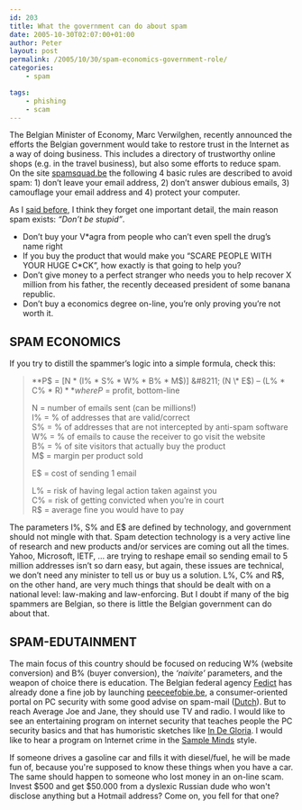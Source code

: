 ```yaml
---
id: 203
title: What the government can do about spam
date: 2005-10-30T02:07:00+01:00
author: Peter
layout: post
permalink: /2005/10/30/spam-economics-government-role/
categories:
    - spam

tags:
    - phishing
    - scam
---
```

The Belgian Minister of Economy, Marc Verwilghen, recently announced the efforts the Belgian government would take to restore trust in the Internet as a way of doing business. This includes a directory of trustworthy online shops (e.g. in the travel business), but also some efforts to reduce spam. On the site [spamsquad.be](http://www.spamsquad.be/) the following 4 basic rules are described to avoid spam: 1) don&#8217;t leave your email address, 2) don&#8217;t answer dubious emails, 3) camouflage your email address and 4) protect your computer. 

As I [said before](http://blog.forret.com/blog/2004/12/10-free-tools-to-make-your-pc-safer.html), I think they forget one important detail, the main reason spam exists: _&#8220;Don&#8217;t be stupid&#8221;_. 

* Don&#8217;t buy your V*agra from people who can&#8217;t even spell the drug&#8217;s name right
* If you buy the product that would make you &#8220;SCARE PEOPLE WITH YOUR HUGE C*CK&#8221;, how exactly is that going to help you? 
* Don&#8217;t give money to a perfect stranger who needs you to help recover X million from his father, the recently deceased president of some banana republic. 
* Don&#8217;t buy a economics degree on-line, you&#8217;re only proving you&#8217;re not worth it. 


## SPAM ECONOMICS

If you try to distill the spammer&#8217;s logic into a simple formula, check this:
                
> **P$ = [N \* (I% \* S% \* W% \* B% \* M$)] &#8211; (N \* E$) &#8211; (L% \* C% \* R$)**  
> where  
> P$ = profit, bottom-line
> 
> N = number of emails sent (can be millions!)  
> I% = % of addresses that are valid/correct  
> S% = % of addresses that are not intercepted by anti-spam software  
> W% = % of emails to cause the receiver to go visit the website  
> B% = % of site visitors that actually buy the product  
> M$ = margin per product sold
> 
> E$ = cost of sending 1 email
> 
> L% = risk of having legal action taken against you  
> C% = risk of getting convicted when you&#8217;re in court  
> R$ = average fine you would have to pay
                
The parameters I%, S% and E$ are defined by technology, and government should not mingle with that. Spam detection technology is a very active line of research and new products and/or services are coming out all the times. Yahoo, Microsoft, IETF, &#8230; are trying to reshape email so sending email to 5 million addresses isn&#8217;t so darn easy, but again, these issues are technical, we don&#8217;t need any minister to tell us or buy us a solution. L%, C% and R$, on the other hand, are very much things that should be dealt with on a national level: law-making and law-enforcing. But I doubt if many of the big spammers are Belgian, so there is little the Belgian government can do about that. 
                
## SPAM-EDUTAINMENT
                
The main focus of this country should be focused on reducing W% (website conversion) and B% (buyer conversion), the _&#8216;naivite&#8217;_ parameters, and the weapon of choice there is education. The Belgian federal agency [Fedict](http://www.fedict.be) has already done a fine job by launching [peeceefobie.be](http://www.peeceefobie.be), a consumer-oriented portal on PC security with some good advise on spam-mail ([Dutch](http://www.belgium.be/peeceefobie/html/3-emails.htm)). But to reach Average Joe and Jane, they should use TV and radio. I would like to see an entertaining program on internet security that teaches people the PC security basics and that has humoristic sketches like [In De Gloria](http://www.indegloria.be/). I would like to hear a program on Internet crime in the [Sample Minds](http://www.stubru.be/stubru_master/programmas/de_sample_minds/home/) style. 
                
If someone drives a gasoline car and fills it with diesel/fuel, he will be made fun of, because you're supposed to know these things when you have a car. The same should happen to someone who lost money in an on-line scam. Invest $500 and get $50.000 from a dyslexic Russian dude who won't disclose anything but a Hotmail address? Come on, you fell for that one?
                

